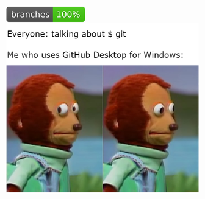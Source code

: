 ![image](https://github.com/Carpe-frite/DevOpsDemo/blob/main/.github/badges/branches.svg)
![image](https://github.com/Carpe-frite/DevOpsDemo/blob/main/meme.png)
